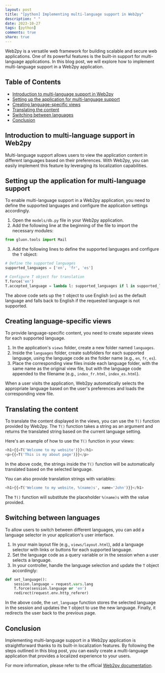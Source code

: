 ```yaml
---
layout: post
title: "[python] Implementing multi-language support in Web2py"
description: " "
date: 2023-10-27
tags: [python]
comments: true
share: true
---
```


Web2py is a versatile web framework for building scalable and secure web applications. One of its powerful features is the built-in support for multi-language applications. In this blog post, we will explore how to implement multi-language support in a Web2py application.

## Table of Contents

- [Introduction to multi-language support in Web2py](#introduction-to-multi-language-support-in-web2py)
- [Setting up the application for multi-language support](#setting-up-the-application-for-multi-language-support)
- [Creating language-specific views](#creating-language-specific-views)
- [Translating the content](#translating-the-content)
- [Switching between languages](#switching-between-languages)
- [Conclusion](#conclusion)

## Introduction to multi-language support in Web2py

Multi-language support allows users to view the application content in different languages based on their preferences. With Web2py, you can easily implement this feature by leveraging its localization capabilities.

## Setting up the application for multi-language support

To enable multi-language support in a Web2py application, you need to define the supported languages and configure the application settings accordingly. 

1. Open the `models/db.py` file in your Web2py application.
2. Add the following line at the beginning of the file to import the necessary modules:

```python
from gluon.tools import Mail
```

3. Add the following lines to define the supported languages and configure the `T` object:

```python
# Define the supported languages
supported_languages = ['en', 'fr', 'es']

# Configure T object for translation
T.force('en')
T.accepted_language = lambda l: supported_languages if l in supported_languages else 'en'
```

The above code sets up the `T` object to use English (`en`) as the default language and falls back to English if the requested language is not supported.

## Creating language-specific views

To provide language-specific content, you need to create separate views for each supported language. 

1. In the application's `views` folder, create a new folder named `languages`.
2. Inside the `languages` folder, create subfolders for each supported language, using the language code as the folder name (e.g., `en`, `fr`, `es`).
3. Place the corresponding view files inside each language folder, with the same name as the original view file, but with the language code appended to the filename (e.g., `index_fr.html`, `index_es.html`).

When a user visits the application, Web2py automatically selects the appropriate language based on the user's preferences and loads the corresponding view file.

## Translating the content

To translate the content displayed in the views, you can use the `T()` function provided by Web2py. The `T()` function takes a string as an argument and returns the translated string based on the current language setting.

Here's an example of how to use the `T()` function in your views:

```python
<h1>{{=T('Welcome to my website')}}</h1>
<p>{{=T('This is my about page')}}</p>
```

In the above code, the strings inside the `T()` function will be automatically translated based on the selected language.

You can also provide translation strings with variables:

```python
<h1>{{=T('Welcome to my website, %(name)s', name='John')}}</h1>
```

The `T()` function will substitute the placeholder `%(name)s` with the value provided.

## Switching between languages

To allow users to switch between different languages, you can add a language selector in your application's user interface. 

1. In your main layout file (e.g., `views/layout.html`), add a language selector with links or buttons for each supported language.
2. Set the language code as a query variable or in the session when a user selects a language.
3. In your controller, handle the language selection and update the `T` object accordingly:

```python
def set_language():
    session.language = request.vars.lang
    T.force(session.language or 'en')
    redirect(request.env.http_referer)
```

In the above code, the `set_language` function stores the selected language in the session and updates the `T` object to use the new language. Finally, it redirects the user back to the previous page.

## Conclusion

Implementing multi-language support in a Web2py application is straightforward thanks to its built-in localization features. By following the steps outlined in this blog post, you can easily create a multi-language application that provides a localized experience to your users.

For more information, please refer to the official [Web2py documentation](http://www.web2py.com/book/default/chapter/02#Internationalization).